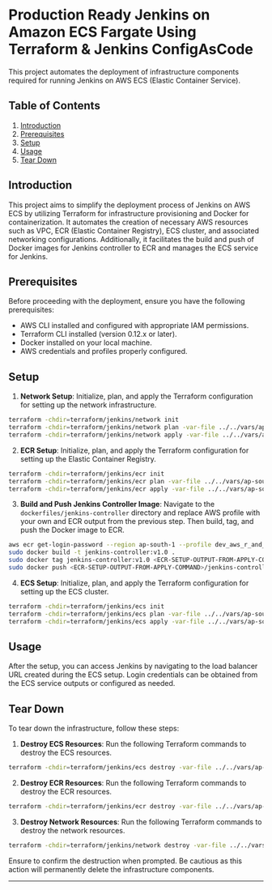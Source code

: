 # Production Ready Jenkins on Amazon ECS Fargate Using Terraform & Jenkins ConfigAsCode

This project automates the deployment of infrastructure components required for running Jenkins on AWS ECS (Elastic Container Service).

## Table of Contents

1. [Introduction](#introduction)
2. [Prerequisites](#prerequisites)
3. [Setup](#setup)
4. [Usage](#usage)
5. [Tear Down](#tear-down)

## Introduction

This project aims to simplify the deployment process of Jenkins on AWS ECS by utilizing Terraform for infrastructure provisioning and Docker for containerization. It automates the creation of necessary AWS resources such as VPC, ECR (Elastic Container Registry), ECS cluster, and associated networking configurations. Additionally, it facilitates the build and push of Docker images for Jenkins controller to ECR and manages the ECS service for Jenkins.

## Prerequisites

Before proceeding with the deployment, ensure you have the following prerequisites:

- AWS CLI installed and configured with appropriate IAM permissions.
- Terraform CLI installed (version 0.12.x or later).
- Docker installed on your local machine.
- AWS credentials and profiles properly configured.

## Setup

1. **Network Setup**: Initialize, plan, and apply the Terraform configuration for setting up the network infrastructure.

```bash
terraform -chdir=terraform/jenkins/network init
terraform -chdir=terraform/jenkins/network plan -var-file ../../vars/ap-south-1/prod/network.tfvars
terraform -chdir=terraform/jenkins/network apply -var-file ../../vars/ap-south-1/prod/network.tfvars
```

2. **ECR Setup**: Initialize, plan, and apply the Terraform configuration for setting up the Elastic Container Registry.

```bash
terraform -chdir=terraform/jenkins/ecr init
terraform -chdir=terraform/jenkins/ecr plan -var-file ../../vars/ap-south-1/prod/ecr.tfvars
terraform -chdir=terraform/jenkins/ecr apply -var-file ../../vars/ap-south-1/prod/ecr.tfvars
```

3. **Build and Push Jenkins Controller Image**: Navigate to the `dockerfiles/jenkins-controller` directory and replace AWS profile with your own and ECR output from the previous step. Then build, tag, and push the Docker image to ECR.

```bash
aws ecr get-login-password --region ap-south-1 --profile dev_aws_r_and_d_account | sudo docker login --username AWS --password-stdin <ECR-SETUP-OUTPUT-FROM-APPLY-COMMAND>
sudo docker build -t jenkins-controller:v1.0 .
sudo docker tag jenkins-controller:v1.0 <ECR-SETUP-OUTPUT-FROM-APPLY-COMMAND>/jenkins-controller:v1.0
sudo docker push <ECR-SETUP-OUTPUT-FROM-APPLY-COMMAND>/jenkins-controller:v1.0
```

4. **ECS Setup**: Initialize, plan, and apply the Terraform configuration for setting up the ECS cluster.

```bash
terraform -chdir=terraform/jenkins/ecs init
terraform -chdir=terraform/jenkins/ecs plan -var-file ../../vars/ap-south-1/prod/ecs.tfvars
terraform -chdir=terraform/jenkins/ecs apply -var-file ../../vars/ap-south-1/prod/ecs.tfvars
```

## Usage

After the setup, you can access Jenkins by navigating to the load balancer URL created during the ECS setup. Login credentials can be obtained from the ECS service outputs or configured as needed.

## Tear Down

To tear down the infrastructure, follow these steps:

1. **Destroy ECS Resources**: Run the following Terraform commands to destroy the ECS resources.

```bash
terraform -chdir=terraform/jenkins/ecs destroy -var-file ../../vars/ap-south-1/prod/ecs.tfvars
```

2. **Destroy ECR Resources**: Run the following Terraform commands to destroy the ECR resources.

```bash
terraform -chdir=terraform/jenkins/ecr destroy -var-file ../../vars/ap-south-1/prod/ecr.tfvars
```

3. **Destroy Network Resources**: Run the following Terraform commands to destroy the network resources.

```bash
terraform -chdir=terraform/jenkins/network destroy -var-file ../../vars/ap-south-1/prod/network.tfvars
```

Ensure to confirm the destruction when prompted. Be cautious as this action will permanently delete the infrastructure components.

---